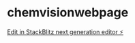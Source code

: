 # chemvisionwebpage

[Edit in StackBlitz next generation editor ⚡️](https://stackblitz.com/~/github.com/zweatshirt/chemvisionwebpage)